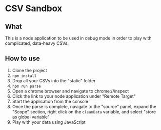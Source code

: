 # CSV Sandbox

## What
This is a node application to be used in debug mode in order to play with complicated, data-heavy CSVs.

## How to use
1. Clone the project
2. `npm install`
3. Drop all your CSVs into the "static" folder
4. `npm run parse`
5. Open a chrome browser and navigate to chrome://inspect
6. Click the link to your node application under "Remote Target"
7. Start the application from the console
8. Once the parse is complete, navigate to the "source" panel, expand the "Scope" section, right click on the `cleanData` variable, and select "store as global variable"
9. Play with your data using JavaScript
